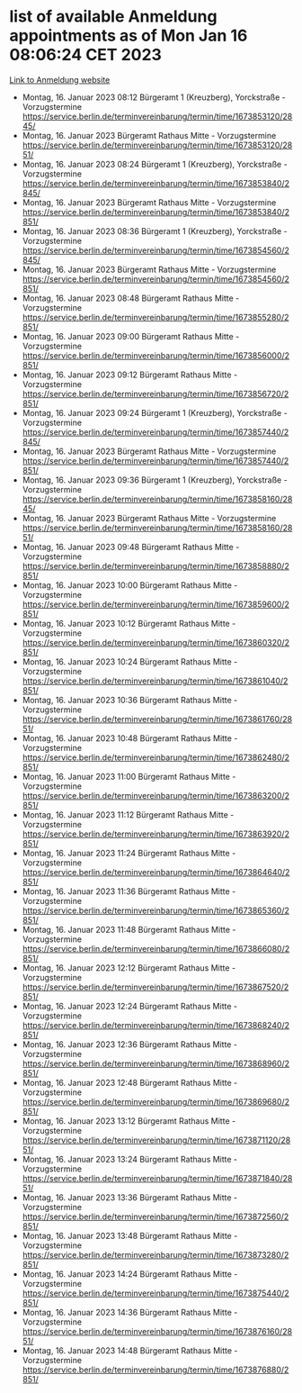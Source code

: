 # list of available Anmeldung appointments as of Mon Jan 16 08:06:24 CET 2023
[Link to Anmeldung website](https://service.berlin.de/terminvereinbarung/termin/tag.php?termin=0&anliegen[]=120686&dienstleisterlist=122210,122217,327316,122219,327312,122227,327314,122231,327346,122243,327348,122252,329742,122260,329745,122262,329748,122254,329751,122271,327278,122273,327274,122277,327276,330436,122280,327294,122282,327290,122284,327292,327539,122291,327270,122285,327266,122286,327264,122296,327268,150230,329760,122301,327282,122297,327286,122294,327284,122312,329763,122314,329775,122304,327330,122311,327334,122309,327332,122281,327352,122279,329772,122276,327324,122274,327326,122267,329766,122246,327318,122251,327320,122257,327322,122208,327298,122226,327300,121362,121364&herkunft=http%3A%2F%2Fservice.berlin.de%2Fdienstleistung%2F120686%2F)
- Montag, 16. Januar 2023 08:12 Bürgeramt 1 (Kreuzberg), Yorckstraße - Vorzugstermine https://service.berlin.de/terminvereinbarung/termin/time/1673853120/2845/
- Montag, 16. Januar 2023  Bürgeramt Rathaus Mitte - Vorzugstermine https://service.berlin.de/terminvereinbarung/termin/time/1673853120/2851/
- Montag, 16. Januar 2023 08:24 Bürgeramt 1 (Kreuzberg), Yorckstraße - Vorzugstermine https://service.berlin.de/terminvereinbarung/termin/time/1673853840/2845/
- Montag, 16. Januar 2023  Bürgeramt Rathaus Mitte - Vorzugstermine https://service.berlin.de/terminvereinbarung/termin/time/1673853840/2851/
- Montag, 16. Januar 2023 08:36 Bürgeramt 1 (Kreuzberg), Yorckstraße - Vorzugstermine https://service.berlin.de/terminvereinbarung/termin/time/1673854560/2845/
- Montag, 16. Januar 2023  Bürgeramt Rathaus Mitte - Vorzugstermine https://service.berlin.de/terminvereinbarung/termin/time/1673854560/2851/
- Montag, 16. Januar 2023 08:48 Bürgeramt Rathaus Mitte - Vorzugstermine https://service.berlin.de/terminvereinbarung/termin/time/1673855280/2851/
- Montag, 16. Januar 2023 09:00 Bürgeramt Rathaus Mitte - Vorzugstermine https://service.berlin.de/terminvereinbarung/termin/time/1673856000/2851/
- Montag, 16. Januar 2023 09:12 Bürgeramt Rathaus Mitte - Vorzugstermine https://service.berlin.de/terminvereinbarung/termin/time/1673856720/2851/
- Montag, 16. Januar 2023 09:24 Bürgeramt 1 (Kreuzberg), Yorckstraße - Vorzugstermine https://service.berlin.de/terminvereinbarung/termin/time/1673857440/2845/
- Montag, 16. Januar 2023  Bürgeramt Rathaus Mitte - Vorzugstermine https://service.berlin.de/terminvereinbarung/termin/time/1673857440/2851/
- Montag, 16. Januar 2023 09:36 Bürgeramt 1 (Kreuzberg), Yorckstraße - Vorzugstermine https://service.berlin.de/terminvereinbarung/termin/time/1673858160/2845/
- Montag, 16. Januar 2023  Bürgeramt Rathaus Mitte - Vorzugstermine https://service.berlin.de/terminvereinbarung/termin/time/1673858160/2851/
- Montag, 16. Januar 2023 09:48 Bürgeramt Rathaus Mitte - Vorzugstermine https://service.berlin.de/terminvereinbarung/termin/time/1673858880/2851/
- Montag, 16. Januar 2023 10:00 Bürgeramt Rathaus Mitte - Vorzugstermine https://service.berlin.de/terminvereinbarung/termin/time/1673859600/2851/
- Montag, 16. Januar 2023 10:12 Bürgeramt Rathaus Mitte - Vorzugstermine https://service.berlin.de/terminvereinbarung/termin/time/1673860320/2851/
- Montag, 16. Januar 2023 10:24 Bürgeramt Rathaus Mitte - Vorzugstermine https://service.berlin.de/terminvereinbarung/termin/time/1673861040/2851/
- Montag, 16. Januar 2023 10:36 Bürgeramt Rathaus Mitte - Vorzugstermine https://service.berlin.de/terminvereinbarung/termin/time/1673861760/2851/
- Montag, 16. Januar 2023 10:48 Bürgeramt Rathaus Mitte - Vorzugstermine https://service.berlin.de/terminvereinbarung/termin/time/1673862480/2851/
- Montag, 16. Januar 2023 11:00 Bürgeramt Rathaus Mitte - Vorzugstermine https://service.berlin.de/terminvereinbarung/termin/time/1673863200/2851/
- Montag, 16. Januar 2023 11:12 Bürgeramt Rathaus Mitte - Vorzugstermine https://service.berlin.de/terminvereinbarung/termin/time/1673863920/2851/
- Montag, 16. Januar 2023 11:24 Bürgeramt Rathaus Mitte - Vorzugstermine https://service.berlin.de/terminvereinbarung/termin/time/1673864640/2851/
- Montag, 16. Januar 2023 11:36 Bürgeramt Rathaus Mitte - Vorzugstermine https://service.berlin.de/terminvereinbarung/termin/time/1673865360/2851/
- Montag, 16. Januar 2023 11:48 Bürgeramt Rathaus Mitte - Vorzugstermine https://service.berlin.de/terminvereinbarung/termin/time/1673866080/2851/
- Montag, 16. Januar 2023 12:12 Bürgeramt Rathaus Mitte - Vorzugstermine https://service.berlin.de/terminvereinbarung/termin/time/1673867520/2851/
- Montag, 16. Januar 2023 12:24 Bürgeramt Rathaus Mitte - Vorzugstermine https://service.berlin.de/terminvereinbarung/termin/time/1673868240/2851/
- Montag, 16. Januar 2023 12:36 Bürgeramt Rathaus Mitte - Vorzugstermine https://service.berlin.de/terminvereinbarung/termin/time/1673868960/2851/
- Montag, 16. Januar 2023 12:48 Bürgeramt Rathaus Mitte - Vorzugstermine https://service.berlin.de/terminvereinbarung/termin/time/1673869680/2851/
- Montag, 16. Januar 2023 13:12 Bürgeramt Rathaus Mitte - Vorzugstermine https://service.berlin.de/terminvereinbarung/termin/time/1673871120/2851/
- Montag, 16. Januar 2023 13:24 Bürgeramt Rathaus Mitte - Vorzugstermine https://service.berlin.de/terminvereinbarung/termin/time/1673871840/2851/
- Montag, 16. Januar 2023 13:36 Bürgeramt Rathaus Mitte - Vorzugstermine https://service.berlin.de/terminvereinbarung/termin/time/1673872560/2851/
- Montag, 16. Januar 2023 13:48 Bürgeramt Rathaus Mitte - Vorzugstermine https://service.berlin.de/terminvereinbarung/termin/time/1673873280/2851/
- Montag, 16. Januar 2023 14:24 Bürgeramt Rathaus Mitte - Vorzugstermine https://service.berlin.de/terminvereinbarung/termin/time/1673875440/2851/
- Montag, 16. Januar 2023 14:36 Bürgeramt Rathaus Mitte - Vorzugstermine https://service.berlin.de/terminvereinbarung/termin/time/1673876160/2851/
- Montag, 16. Januar 2023 14:48 Bürgeramt Rathaus Mitte - Vorzugstermine https://service.berlin.de/terminvereinbarung/termin/time/1673876880/2851/
